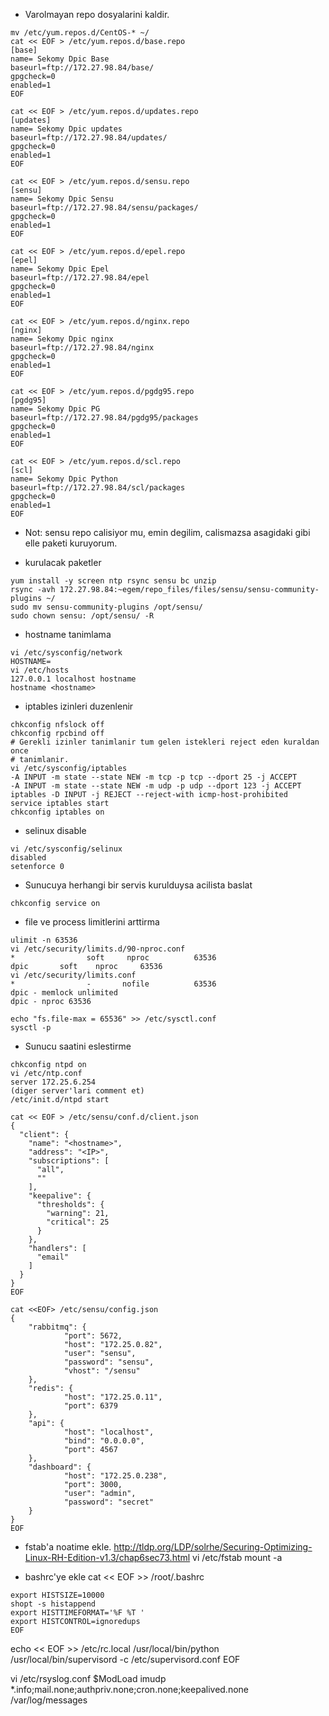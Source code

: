  * Varolmayan repo dosyalarini kaldir.
```
mv /etc/yum.repos.d/CentOS-* ~/ 
cat << EOF > /etc/yum.repos.d/base.repo
[base]
name= Sekomy Dpic Base
baseurl=ftp://172.27.98.84/base/
gpgcheck=0
enabled=1
EOF

cat << EOF > /etc/yum.repos.d/updates.repo
[updates]
name= Sekomy Dpic updates
baseurl=ftp://172.27.98.84/updates/
gpgcheck=0
enabled=1
EOF

cat << EOF > /etc/yum.repos.d/sensu.repo
[sensu]
name= Sekomy Dpic Sensu
baseurl=ftp://172.27.98.84/sensu/packages/
gpgcheck=0
enabled=1
EOF

cat << EOF > /etc/yum.repos.d/epel.repo
[epel]
name= Sekomy Dpic Epel
baseurl=ftp://172.27.98.84/epel
gpgcheck=0
enabled=1
EOF

cat << EOF > /etc/yum.repos.d/nginx.repo
[nginx]
name= Sekomy Dpic nginx
baseurl=ftp://172.27.98.84/nginx
gpgcheck=0
enabled=1
EOF

cat << EOF > /etc/yum.repos.d/pgdg95.repo
[pgdg95]
name= Sekomy Dpic PG
baseurl=ftp://172.27.98.84/pgdg95/packages
gpgcheck=0
enabled=1
EOF

cat << EOF > /etc/yum.repos.d/scl.repo
[scl]
name= Sekomy Dpic Python
baseurl=ftp://172.27.98.84/scl/packages
gpgcheck=0
enabled=1
EOF

```
* Not: sensu repo calisiyor mu, emin degilim, calismazsa asagidaki gibi elle
  paketi kuruyorum.
  
* kurulacak paketler
```
yum install -y screen ntp rsync sensu bc unzip
rsync -avh 172.27.98.84:~egem/repo_files/files/sensu/sensu-community-plugins ~/
sudo mv sensu-community-plugins /opt/sensu/
sudo chown sensu: /opt/sensu/ -R
```

* hostname tanimlama
```
vi /etc/sysconfig/network
HOSTNAME=
vi /etc/hosts
127.0.0.1 localhost hostname
hostname <hostname>
```

* iptables izinleri duzenlenir
```
chkconfig nfslock off 
chkconfig rpcbind off 
# Gerekli izinler tanimlanir tum gelen istekleri reject eden kuraldan once
# tanimlanir.
vi /etc/sysconfig/iptables
-A INPUT -m state --state NEW -m tcp -p tcp --dport 25 -j ACCEPT
-A INPUT -m state --state NEW -m udp -p udp --dport 123 -j ACCEPT
iptables -D INPUT -j REJECT --reject-with icmp-host-prohibited
service iptables start
chkconfig iptables on
```

* selinux disable
```
vi /etc/sysconfig/selinux
disabled
setenforce 0
```

* Sunucuya herhangi bir servis kurulduysa acilista baslat
```
chkconfig service on
```

* file ve process limitlerini arttirma
```
ulimit -n 63536
vi /etc/security/limits.d/90-nproc.conf
*                soft     nproc          63536
dpic       soft    nproc     63536 
vi /etc/security/limits.conf
*                -       nofile          63536
dpic - memlock unlimited
dpic - nproc 63536

echo "fs.file-max = 65536" >> /etc/sysctl.conf
sysctl -p
```

* Sunucu saatini eslestirme
```
chkconfig ntpd on
vi /etc/ntp.conf
server 172.25.6.254
(diger server'lari comment et)
/etc/init.d/ntpd start
```


```
cat << EOF > /etc/sensu/conf.d/client.json
{
  "client": {
    "name": "<hostname>",
    "address": "<IP>",
    "subscriptions": [
      "all",
      ""
    ],
    "keepalive": {
      "thresholds": {
        "warning": 21,
        "critical": 25 
      }
    },
    "handlers": [
      "email"
    ]
  }
}
EOF

cat <<EOF> /etc/sensu/config.json
{
    "rabbitmq": {
            "port": 5672,
            "host": "172.25.0.82",
            "user": "sensu",
            "password": "sensu",
            "vhost": "/sensu"
    },
    "redis": {
            "host": "172.25.0.11",
            "port": 6379
    },
    "api": {
            "host": "localhost",
            "bind": "0.0.0.0",
            "port": 4567
    },
    "dashboard": {
            "host": "172.25.0.238",
            "port": 3000,
            "user": "admin",
            "password": "secret"
    }
}
EOF
```

* fstab'a noatime ekle. 
http://tldp.org/LDP/solrhe/Securing-Optimizing-Linux-RH-Edition-v1.3/chap6sec73.html
vi /etc/fstab
mount -a

* bashrc'ye ekle
cat << EOF >> /root/.bashrc
```
export HISTSIZE=10000
shopt -s histappend
export HISTTIMEFORMAT='%F %T '
export HISTCONTROL=ignoredups
EOF
```

echo << EOF >> /etc/rc.local
/usr/local/bin/python /usr/local/bin/supervisord -c /etc/supervisord.conf
EOF

vi /etc/rsyslog.conf
$ModLoad imudp
*.info;mail.none;authpriv.none;cron.none;keepalived.none                /var/log/messages
